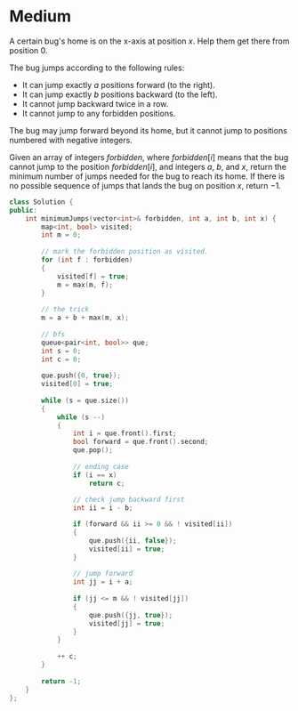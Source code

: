 # Medium

A certain bug's home is on the x-axis at position $x$. Help them get there from position $0$.

The bug jumps according to the following rules:

- It can jump exactly $a$ positions forward (to the right).
- It can jump exactly $b$ positions backward (to the left).
- It cannot jump backward twice in a row.
- It cannot jump to any forbidden positions.

The bug may jump forward beyond its home, but it cannot jump to positions numbered with negative integers.

Given an array of integers $forbidden$, where $forbidden[i]$ means that the bug cannot jump to the position $forbidden[i]$, and integers $a$, $b$, and $x$, return the minimum number of jumps needed for the bug to reach its home. If there is no possible sequence of jumps that lands the bug on position $x$, return $-1$.

```cpp
class Solution {
public:
    int minimumJumps(vector<int>& forbidden, int a, int b, int x) {
        map<int, bool> visited;
        int m = 0;
        
        // mark the forbidden position as visited.
        for (int f : forbidden)
        {
            visited[f] = true;
            m = max(m, f);
        }
        
        // the trick
        m = a + b + max(m, x);
        
        // bfs
        queue<pair<int, bool>> que;
        int s = 0;
        int c = 0;
        
        que.push({0, true});
        visited[0] = true;
        
        while (s = que.size())
        {
            while (s --)
            {
                int i = que.front().first;
                bool forward = que.front().second;
                que.pop();
                
                // ending case
                if (i == x)
                    return c;
                
                // check jump backward first
                int ii = i - b;

                if (forward && ii >= 0 && ! visited[ii])
                {
                    que.push({ii, false});
                    visited[ii] = true;
                }
                
                // jump forward
                int jj = i + a;
                
                if (jj <= m && ! visited[jj])
                {
                    que.push({jj, true});
                    visited[jj] = true;
                }
            }
            
            ++ c;
        }
        
        return -1;
    }
};
```
